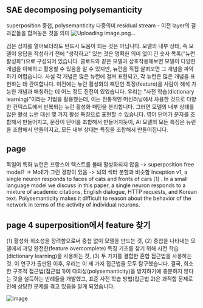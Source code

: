 SAE decomposing polysemanticity
---------------------------
superposition 중첩, polysemanticity 다중의미
residual stream - 이전 layer의 결과값들을 합쳐놓은 것을 의미
![Uploading image.png…]()

검은 상자를 열어보더라도 반드시 도움이 되는 것은 아닙니다.
모델의 내부 상태, 즉 모델이 응답을 작성하기 전에 "생각하고" 있는 것은 명확한 의미 없이 긴 숫자 목록("뉴런 활성화")으로 구성되어 있습니다. 
클로드와 같은 모델과 상호작용해보면 모델이 다양한 개념을 이해하고 활용할 수 있음을 알 수 있지만, 뉴런을 직접 살펴보면 그 개념을 파악하기 어렵습니다. 
사실 각 개념은 많은 뉴런에 걸쳐 표현되고, 각 뉴런은 많은 개념을 표현하는 데 관여합니다.
이전에는 뉴런 활성화의 패턴인 특징(feature)을 사람이 해석 가능한 개념과 매칭하는 데 어느 정도 진전이 있었습니다. 
우리는 "사전 학습(dictionary learning)"이라는 기법을 활용했는데, 
이는 전통적인 머신러닝에서 차용한 것으로 다양한 컨텍스트에서 반복되는 뉴런 활성화 패턴을 분리합니다.
그러면 모델의 내부 상태를 많은 활성 뉴런 대신 몇 가지 활성 특징으로 표현할 수 있습니다. 
영어 단어가 문자를 조합해서 만들어지고, 문장이 단어를 조합해서 만들어지듯이, 
AI 모델의 모든 특징은 뉴런을 조합해서 만들어지고, 모든 내부 상태는 특징을 조합해서 만들어집니다.

page 
----------------
독일어 특화 뉴런은 프랑스어 텍스트를 볼때 활성화되지 않음 -> superposition free model? -> MoE가 그런 경향이 있음 -> 뇌의 섹터 분할과 비슷함
Inception v1, a single neuron responds to faces of cats and fronts of cars 
[1]
. In a small language model we discuss in this paper, a single neuron responds to a mixture of academic citations, English dialogue, HTTP requests, and Korean text. Polysemanticity makes it difficult to reason about the behavior of the network in terms of the activity of individual neurons.

page 4 superposition에서 feature 찾기
------------------
 (1) 활성화 희소성을 장려함으로써 중첩 없이 모델을 만드는 것, (2) 중첩을 나타내는 모델에서 과잉 완전한(feature overcomplete) 특징 기초를 찾기 위해 사전 학습(dictionary learning)을 사용하는 것, (3) 두 가지를 결합한 혼합 접근법을 사용하는 것. 이 연구가 출판된 이후, 우리는 이 세 가지 접근법을 모두 탐구했습니다. 결국, 희소한 구조적 접근법(접근법 1)이 다의성(polysemanticity)을 방지하기에 충분하지 않다는 것을 설득하는 반례들을 개발했고, 표준 사전 학습 방법(접근법 2)은 과적합 문제로 인해 상당한 문제를 겪고 있음을 알게 되었습니다.

![image](https://github.com/jinuk0211/ai_paper_review/assets/150532431/afb3e608-defd-4a94-adde-ec182e06e374)
